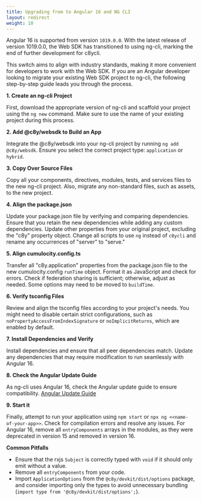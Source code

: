 ```yaml
---
title: Upgrading from to Angular 16 and NG CLI
layout: redirect
weight: 10
---
```


Angular 16 is supported from version `1019.0.0`. With the latest release of version 1019.0.0, the Web SDK has transitioned to using ng-cli, marking
the end of further development for c8ycli.

This switch aims to align with industry standards, making it more convenient for developers to work
with the Web SDK. If you are an Angular developer looking to migrate your existing Web SDK project to
ng-cli, the following step-by-step guide leads you through the process.

**1. Create an ng-cli Project**

First, download the appropriate version of ng-cli and scaffold your project using the `ng new`
command. Make sure to use the name of your existing project during this process.

**2. Add @c8y/websdk to Build an App**

Integrate the @c8y/websdk into your ng-cli project by running `ng add @c8y/websdk`. Ensure you
select the correct project type: `application` or `hybrid`.

**3. Copy Over Source Files**

Copy all your components, directives, modules, tests, and services files to the new ng-cli project.
Also, migrate any non-standard files, such as assets, to the new project.

**4. Align the package.json**

Update your package.json file by verifying and comparing dependencies. Ensure that you retain the
new dependencies while adding any custom dependencies. Update other properties from your original
project, excluding the "c8y" property object. Change all scripts to use `ng` instead of `c8ycli` and
rename any occurrences of "server" to "serve."

**5. Align cumulocity.config.ts**

Transfer all "c8y.application" properties from the package.json file to the new cumulocity.config
`runTime` object. Format it as JavaScript and check for errors. Check if federation sharing is
sufficient; otherwise, adjust as needed. Some options may need to be moved to `buildTime`.

**6. Verify tsconfig Files**

Review and align the tsconfig files according to your project's needs. You might need to disable
certain strict configurations, such as `noPropertyAccessFromIndexSignature` or `noImplicitReturns`,
which are enabled by default.

**7. Install Dependencies and Verify**

Install dependencies and ensure that all peer dependencies match. Update any dependencies that may
require modification to run seamlessly with Angular 16.

**8. Check the Angular Update Guide**

As ng-cli uses Angular 16, check the Angular update guide to ensure compatibility.
[Angular Update Guide](https://update.angular.io/?v=15.0-16.0)

**9. Start it**

Finally, attempt to run your application using `npm start` or `npx ng <<name-of-your-app>>`. Check
for compilation errors and resolve any issues. For Angular 16, remove all `entryComponents` arrays
in the modules, as they were deprecated in version 15 and removed in version 16.

**Common Pitfalls**

- Ensure that the rxjs `Subject` is correctly typed with `void` if it should only emit without a
  value.
- Remove all `entryComponents` from your code.
- Import `ApplicationOptions` from the `@c8y/devkit/dist/options` package, and consider importing
  only the types to avoid unnecessary bundling (`import type from '@c8y/devkit/dist/options';`).

